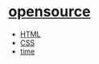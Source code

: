 # [opensource](index.html)

* [HTML](https://webmural.com/html)
* [CSS](https://webmural.com/css)
* [time](https://developer.mozilla.org/HTML/Element/time)
